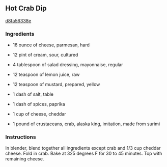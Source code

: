 ## Hot Crab Dip

[d8fa56338e](http://www.food.com/recipe/hot-crab-dip-249271)

### Ingredients

 - 16 ounce of cheese, parmesan, hard

 - 12 pint of cream, sour, cultured

 - 4 tablespoon of salad dressing, mayonnaise, regular

 - 12 teaspoon of lemon juice, raw

 - 12 teaspoon of mustard, prepared, yellow

 - 1 dash of salt, table

 - 1 dash of spices, paprika

 - 1 cup of cheese, cheddar

 - 1 pound of crustaceans, crab, alaska king, imitation, made from surimi

### Instructions

In blender, blend together all ingredients except crab and 1/3 cup cheddar cheese. Fold in crab. Bake at 325 degrees F for 30 to 45 minutes. Top with remaining cheese.